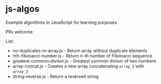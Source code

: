# js-algos
Example algorithms in JavaScript for learning purposes

PRs welcome

List:

- no-duplicates-in-array.js  - Return array without duplicate elements
- nth-fibonacci-number.js    - Return n-th number of Fibonacci sequence 
- greatest-common-divisor.js - Greatest common divisor of two numbers
- array-concat.js            - Creates a new array concatenating `array_1` with `array_2`
- string-reverse.js          - Return a reversed string
